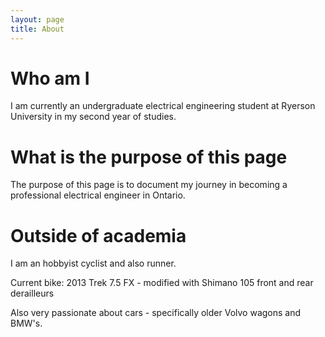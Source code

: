 ```yaml
---
layout: page
title: About
---
```


# Who am I
I am currently an undergraduate electrical engineering student at Ryerson University in my second year of studies.

# What is the purpose of this page

The purpose of this page is to document my journey in becoming a professional electrical engineer in Ontario.

# Outside of academia
I am an hobbyist cyclist and also runner.

Current bike: 2013 Trek 7.5 FX - modified with Shimano 105 front and rear derailleurs 

Also very passionate about cars - specifically older Volvo wagons and BMW's.

